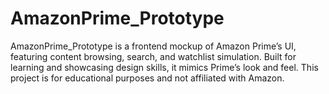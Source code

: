 # AmazonPrime_Prototype
AmazonPrime_Prototype is a frontend mockup of Amazon Prime’s UI, featuring content browsing, search, and watchlist simulation. Built for learning and showcasing design skills, it mimics Prime’s look and feel. This project is for educational purposes and not affiliated with Amazon.
